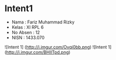 # Intent1

* Nama : Fariz Muhammad Rizky
* Kelas : XI RPL 6
* No Absen : 12
* NISN : 1433.070

![Intent 1] (http://i.imgur.com/Ovqi0bb.png)
![Intent 1] (http://i.imgur.com/BHIITpd.png)
